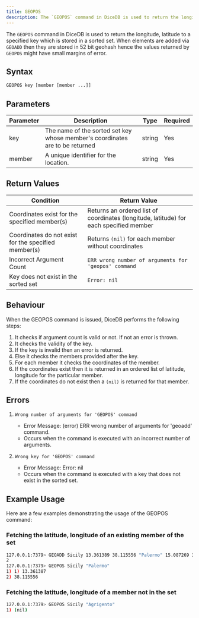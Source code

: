```yaml
---
title: GEOPOS
description: The `GEOPOS` command in DiceDB is used to return the longitude, latitude to a specified key, as stored in the sorted set. 
---
```


The `GEOPOS` command in DiceDB is used to return the longitude, latitude to a specified key which is stored in a sorted set. When elements are added via `GEOADD` then they are stored in 52 bit geohash hence the values returned by `GEOPOS` might have small margins of error.

## Syntax

```bash
GEOPOS key [member [member ...]]
```

## Parameters

| Parameter | Description                                                                       | Type   | Required |
| --------- | --------------------------------------------------------------------------------- | ------ | -------- |
| key       | The name of the sorted set key whose member's coordinates are to be returned            | string | Yes      |
| member    | A unique identifier for the location.                                             | string | Yes      |


## Return Values

| Condition                                                    | Return Value                                                |
| ------------------------------------------------------------ | ----------------------------------------------------------- |
| Coordinates exist for the specified member(s)                                 | Returns an ordered list of coordinates (longitude, latitude) for each specified member                                                         |
| Coordinates do not exist for the specified member(s)                                     |   Returns `(nil)` for each member without coordinates
| Incorrect Argument Count                                     |`ERR wrong number of arguments for 'geopos' command`         |
| Key does not exist in the sorted set	   |`Error: nil`                               |

## Behaviour

When the GEOPOS command is issued, DiceDB performs the following steps:

1. It checks if argument count is valid or not. If not an error is thrown.
2. It checks the validity of the key.
3. If the key is invalid then an error is returned.
4. Else it checks the members provided after the key.
5. For each member it checks the coordinates of the member.
6. If the coordinates exist then it is returned in an ordered list of latitude, longitude for the particular member.
7. If the coordinates do not exist then a ``(nil)`` is returned for that member.

## Errors

1. `Wrong number of arguments for 'GEOPOS' command`
   - Error Message: (error) ERR wrong number of arguments for 'geoadd' command.
   - Occurs when the command is executed with an incorrect number of arguments.

2. `Wrong key for 'GEOPOS' command`
   - Error Message: Error: nil
   - Occurs when the command is executed with a key that does not exist in the sorted set.

## Example Usage

Here are a few examples demonstrating the usage of the GEOPOS command:

### Fetching the latitude, longitude of an existing member of the set

```bash
127.0.0.1:7379> GEOADD Sicily 13.361389 38.115556 "Palermo" 15.087269 37.502669 "Catania"
2
127.0.0.1:7379> GEOPOS Sicily "Palermo"
1) 1) 13.361387
2) 38.115556
```

### Fetching the latitude, longitude of a member not in the set

```bash
127.0.0.1:7379> GEOPOS Sicily "Agrigento"
1) (nil)
```
